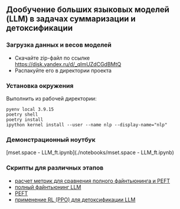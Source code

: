 ## Дообучение больших языковых моделей (LLM) в задачах суммаризации и детоксификации

### Загрузка данных и весов моделей

- Скачайте zip-файл по ссылке https://disk.yandex.ru/d/_qImUZdCGdBMtQ
- Распакуйте его в директории проекта

### Установка окружения

Выполнить из рабочей директории:

```
pyenv local 3.9.15
poetry shell
poetry install
ipython kernel install --user --name nlp --display-name="nlp"
```

### Демонстрационный ноутбук

[mset.space - LLM_ft.ipynb](./notebooks/mset.space - LLM_ft.ipynb)

### Скрипты для различных этапов

- [расчет метрик для сравнения полного файнтьюнинга и PEFT](./scriptss/ft_rouge.py)
- [полный файнтьюнинг LLM](./scriptss/instruct_ft.py)
- [PEFT](./scriptss/peft.py)
- [применение RL (PPO) для детоксификации LLM](./scriptss/rlhf_detox.py)